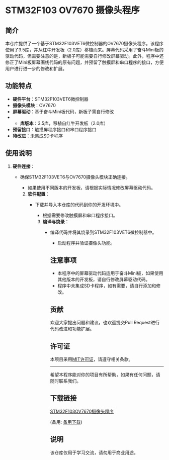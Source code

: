 # STM32F103 OV7670 摄像头程序

## 简介

本仓库提供了一个基于STM32F103VET6微控制器的OV7670摄像头程序。该程序使用了3.5库，并从红牛开发板（2.0库）移植而来。屏幕代码采用了奋斗Mini板的驱动代码，但需要注意的是，新板子可能需要自行修改屏幕驱动。此外，程序中还修正了Mini板屏幕画线代码的原有问题，并预留了触摸屏和串口程序的接口，方便用户进行进一步的修改和扩展。

## 功能特点

- **硬件平台**：STM32F103VET6微控制器
- **摄像头模块**：OV7670
- **屏幕驱动**：基于奋斗Mini板代码，新板子需自行修改
- - **库版本**：3.5库，移植自红牛开发板（2.0库）
- **预留接口**：触摸屏程序接口和串口程序接口
- **待改进**：未集成SD卡程序

## 使用说明

1. **硬件连接**：
   - 确保STM32F103VET6与OV7670摄像头模块正确连接。
      - 如果使用不同版本的开发板，请根据实际情况修改屏幕驱动代码。

      2. **软件配置**：
         - 下载并导入本仓库的代码到你的开发环境中。
            - 根据需要修改触摸屏和串口程序接口。

            3. **编译与烧录**：
               - 编译代码并将其烧录到STM32F103VET6微控制器中。
                  - 启动程序并验证摄像头功能。

                  ## 注意事项

                  - 本程序中的屏幕驱动代码适用于奋斗Mini板，如果使用其他版本的开发板，请自行修改屏幕驱动代码。
                  - 程序中未集成SD卡程序，如有需要，请自行添加和修改。

                  ## 贡献

                  欢迎大家提出问题和建议，也欢迎提交Pull Request进行代码改进和功能扩展。

                  ## 许可证

                  本项目采用[MIT许可证](LICENSE)，请遵守相关条款。

                  ---

                  希望本程序能对你的项目有所帮助，如果有任何问题，请随时联系我们。

                  ## 下载链接
                  [STM32F103OV7670摄像头程序](https://pan.quark.cn/s/5d5377c06c8e) 

                  (备用: [备用下载](https://pan.baidu.com/s/1ufHAVyDl5O2EI46vDbKMUA?pwd=1234))

                  ## 说明

                  该仓库仅用于学习交流，请勿用于商业用途。
